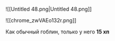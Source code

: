 ![[Untitled 48.png|Untitled 48.png]]

![[chrome_zwVAEo132r.png]]

Как обычный гоблин, только у него **15 хп**